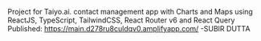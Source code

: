 Project  for Taiyo.ai.
contact management app with Charts and Maps using ReactJS, TypeScript,
TailwindCSS, React Router v6 and React Query
Published: 
https://main.d278ru8culdqv0.amplifyapp.com/
-SUBIR DUTTA

